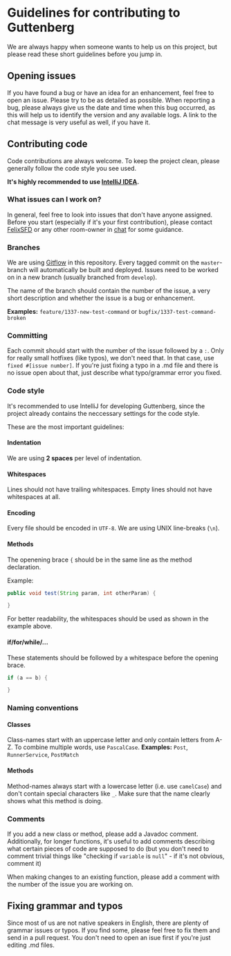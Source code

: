 # Guidelines for contributing to Guttenberg

We are always happy when someone wants to help us on this project, but please read these short guidelines before you jump in.

## Opening issues

If you have found a bug or have an idea for an enhancement, feel free to open an issue. Please try to be as detailed as possible.
When reporting a bug, please always give us the date and time when this bug occurred, as this will help us to identify the version and any available logs. A link to the chat message is very useful as well, if you have it.

## Contributing code

Code contributions are always welcome. To keep the project clean, please generally follow the code style you see used.

**It's highly recommended to use [IntelliJ IDEA](https://www.jetbrains.com/idea/).**

### What issues can I work on?

In general, feel free to look into issues that don't have anyone assigned.
Before you start (especially if it's your first contribution), please contact [FelixSFD](https://chat.stackoverflow.com/users/4687348/felixsfd) or any other room-owner in [chat](https://sobotics.org/chat) for some guidance.

### Branches

We are using [Gitflow](https://www.atlassian.com/git/tutorials/comparing-workflows/gitflow-workflow) in this repository. Every tagged commit on the `master`-branch will automatically be built and deployed.
Issues need to be worked on in a new branch (usually branched from `develop`).

The name of the branch should contain the number of the issue, a very short description and whether the issue is a bug or enhancement.

**Examples:** `feature/1337-new-test-command` or `bugfix/1337-test-command-broken`

### Committing

Each commit should start with the number of the issue followed by a `:`. Only for really small hotfixes (like typos), we don't need that. In that case, use `fixed #[issue number]`.
If you're just fixing a typo in a .md file and there is no issue open about that, just describe what typo/grammar error you fixed.

### Code style

It's recommended to use IntelliJ for developing Guttenberg, since the project already contains the neccessary settings for the code style.

These are the most important guidelines:

#### Indentation

We are using **2 spaces** per level of indentation.

#### Whitespaces

Lines should not have trailing whitespaces. Empty lines should not have whitespaces at all.

#### Encoding

Every file should be encoded in `UTF-8`. We are using UNIX line-breaks (`\n`).

#### Methods

The openening brace `{` should be in the same line as the method declaration.

Example:
```java
public void test(String param, int otherParam) {

}
```

For better readability, the whitespaces should be used as shown in the example above.

#### if/for/while/...

These statements should be followed by a whitespace before the opening brace.

```java
if (a == b) {

}
```

### Naming conventions

#### Classes

Class-names start with an uppercase letter and only contain letters from A-Z. To combine multiple words, use `PascalCase`.
**Examples:** `Post`, `RunnerService`, `PostMatch`

#### Methods

Method-names always start with a lowercase letter (i.e. use `camelCase`) and don't contain special characters like `_`. Make sure that the name clearly shows what this method is doing.

### Comments

If you add a new class or method, please add a Javadoc comment.
Additionally, for longer functions, it's useful to add comments describing what certain pieces of code are supposed to do (but you don't need to comment trivial things like "checking if `variable` is `null`" - if it's not obvious, comment it)

When making changes to an existing function, please add a comment with the number of the issue you are working on.

## Fixing grammar and typos

Since most of us are not native speakers in English, there are plenty of grammar issues or typos. If you find some, please feel free to fix them and send in a pull request.
You don't need to open an isue first if you're just editing .md files.
